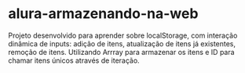 # alura-armazenando-na-web<br>

Projeto desenvolvido para aprender sobre localStorage, com interação dinâmica de inputs: adição de itens, atualização de itens já existentes, remoção de itens. Utilizando Arrray para armazenar os itens e ID para chamar itens únicos através de iteração.
